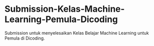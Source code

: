 # Submission-Kelas-Machine-Learning-Pemula-Dicoding
Submission untuk menyelesaikan Kelas Belajar Machine Learning untuk Pemula di Dicoding.
